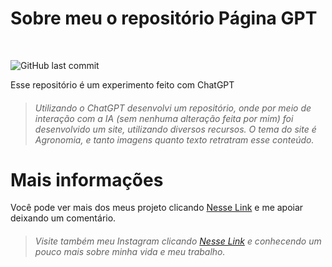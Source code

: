 # Sobre meu o repositório Página GPT
<br>

![GitHub last commit](https://img.shields.io/github/last-commit/phillipehenriques/Pagina-GPT)

Esse repositório é um experimento feito com ChatGPT

> ###### Utilizando o ChatGPT desenvolvi um repositório, onde por meio de interação com a IA (sem nenhuma alteração feita por mim) foi desenvolvido um site, utilizando diversos recursos. O tema do site é Agronomia, e tanto imagens quanto texto retratram esse conteúdo.

# Mais informações

Você pode ver mais dos meus projeto clicando [Nesse Link](https://github.com/phillipehenriques/) e me apoiar deixando um comentário.

> ###### Visite também meu Instagram clicando [Nesse Link](https://www.instagram.com/ph_aranoia/) e conhecendo um pouco mais sobre minha vida e meu trabalho.